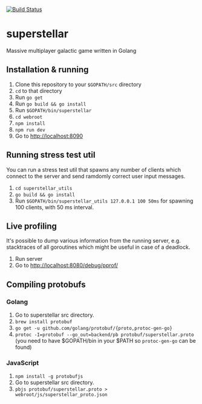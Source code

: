 [![Build Status](http://jenkins.talkwit.tv/buildStatus/icon?job=u2i/superstellar/master)](http://jenkins.talkwit.tv/job/u2i/job/superstellar/job/master/)

# superstellar
Massive multiplayer galactic game written in Golang

## Installation & running
1. Clone this repository to your `$GOPATH/src` directory
1. `cd` to that directory
2. Run `go get`
3. Run `go build && go install`
4. Run `$GOPATH/bin/superstellar`
5. `cd webroot`
6. `npm install`
7. `npm run dev`
8. Go to [http://localhost:8090](http://localhost:8090)

## Running stress test util
You can run a stress test util that spawns any number of clients which connect to the server and send ramdomly correct user input messages.

1. `cd superstellar_utils`
1. `go build && go install`
1. Run `$GOPATH/bin/superstellar_utils 127.0.0.1 100 50ms` for spawning 100 clients, with 50 ms interval.

## Live profiling 
It's possible to dump various information from the running server, e.g. stacktraces of all goroutines which might be useful in case of a deadlock. 

1. Run server
1. Go to [http://localhost:8080/debug/pprof/](http://localhost:8080/debug/pprof/)

## Compiling protobufs

### Golang

1. Go to superstellar src directory.
1. `brew install protobuf`
1. `go get -u github.com/golang/protobuf/{proto,protoc-gen-go}`
1. `protoc -I=protobuf --go_out=backend/pb protobuf/superstellar.proto` (you
   need to have $GOPATH/bin in your $PATH so `protoc-gen-go` can be found)

### JavaScript

1. `npm install -g protobufjs`
1. Go to superstellar src directory.
1. `pbjs protobuf/superstellar.proto > webroot/js/superstellar_proto.json`
